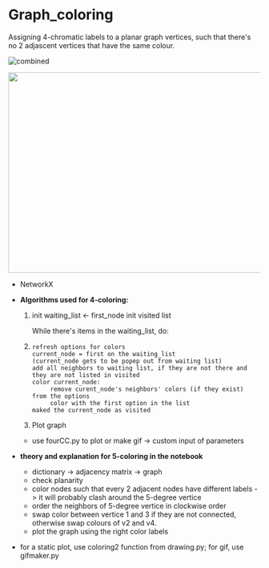 # Graph_coloring
Assigning 4-chromatic labels to a planar graph vertices, such that there's no 2 adjascent vertices that have the same colour.

![combined](https://user-images.githubusercontent.com/65451658/216033613-cb2084e9-afb7-424f-9e72-1415e1d04309.gif)


<img src="https://user-images.githubusercontent.com/65451658/216033613-cb2084e9-afb7-424f-9e72-1415e1d04309.gif" width="600" height="400"/>

+ NetworkX


+ **Algorithms used for 4-coloring:**
  1) init waiting_list <- first_node
     init visited list
     
     While there's items in the waiting_list, do:
  2)     refresh options for colors
         current_node = first on the waiting_list 
         (current_node gets to be popep out from waiting list)
         add all neighbors to waiting list, if they are not there and they are not listed in visited
         color current_node:
              remove curent_node's neighbors' colors (if they exist) from the options
              color with the first option in the list
         maked the current_node as visited
  3) Plot graph
  
  + use fourCC.py to plot or make gif -> custom input of parameters



+ **theory and explanation for 5-coloring in the notebook**
  + dictionary -> adjacency matrix -> graph
  + check planarity
  + color nodes such that every 2 adjacent nodes have different labels -> it will probably clash around the 5-degree vertice
  + order the neighbors of 5-degree vertice in clockwise order
  + swap color between vertice 1 and 3 if they are not connected, otherwise swap colours of v2 and v4.
  + plot the graph using the right color labels
+ for a static plot, use coloring2 function from drawing.py; for gif, use gifmaker.py




